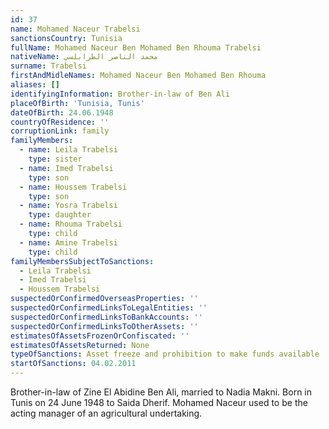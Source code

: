```yaml
---
id: 37
name: Mohamed Naceur Trabelsi
sanctionsCountry: Tunisia
fullName: Mohamed Naceur Ben Mohamed Ben Rhouma Trabelsi
nativeName: محمد الناصر الطرابلسي
surname: Trabelsi
firstAndMidleNames: Mohamed Naceur Ben Mohamed Ben Rhouma
aliases: []
identifyingInformation: Brother-in-law of Ben Ali
placeOfBirth: 'Tunisia, Tunis'
dateOfBirth: 24.06.1948
countryOfResidence: ''
corruptionLink: family
familyMembers:
  - name: Leila Trabelsi
    type: sister
  - name: Imed Trabelsi
    type: son
  - name: Houssem Trabelsi
    type: son
  - name: Yosra Trabelsi
    type: daughter
  - name: Rhouma Trabelsi
    type: child
  - name: Amine Trabelsi
    type: child
familyMembersSubjectToSanctions:
  - Leila Trabelsi
  - Imed Trabelsi
  - Houssem Trabelsi
suspectedOrConfirmedOverseasProperties: ''
suspectedOrConfirmedLinksToLegalEntities: ''
suspectedOrConfirmedLinksToBankAccounts: ''
suspectedOrConfirmedLinksToOtherAssets: ''
estimatesOfAssetsFrozenOrConfiscated: ''
estimatesOfAssetsReturned: None
typeOfSanctions: Asset freeze and prohibition to make funds available
startOfSanctions: 04.02.2011
---
```

Brother-in-law of Zine El Abidine Ben Ali, married to Nadia Makni. Born in Tunis 
on 24 June 1948 to Saida Dherif. Mohamed Naceur used to be the acting manager of 
an agricultural undertaking.
